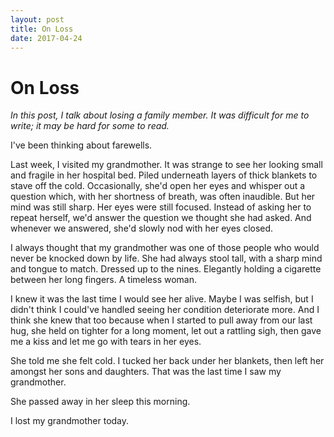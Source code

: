 ```yaml
---
layout: post
title: On Loss
date: 2017-04-24
---
```


# On Loss

*In this post, I talk about losing a family member. It was difficult for me to write; it may be hard for some to read.*

I've been thinking about farewells.

Last week, I visited my grandmother. It was strange to see her looking small and fragile in her hospital bed. Piled underneath layers of thick blankets to stave off the cold. Occasionally, she'd open her eyes and whisper out a question which, with her shortness of breath, was often inaudible. But her mind was still sharp. Her eyes were still focused. Instead of asking her to repeat herself, we'd answer the question we thought she had asked. And whenever we answered, she'd slowly nod with her eyes closed.

I always thought that my grandmother was one of those people who would never be knocked down by life. She had always stool tall, with a sharp mind and tongue to match. Dressed up to the nines. Elegantly holding a cigarette between her long fingers. A timeless woman.

I knew it was the last time I would see her alive. Maybe I was selfish, but I didn't think I could've handled seeing her condition deteriorate more. And I think she knew that too because when I started to pull away from our last hug, she held on tighter for a long moment, let out a rattling sigh, then gave me a kiss and let me go with tears in her eyes.

She told me she felt cold. I tucked her back under her blankets, then left her amongst her sons and daughters. That was the last time I saw my grandmother.

She passed away in her sleep this morning.

I lost my grandmother today.
